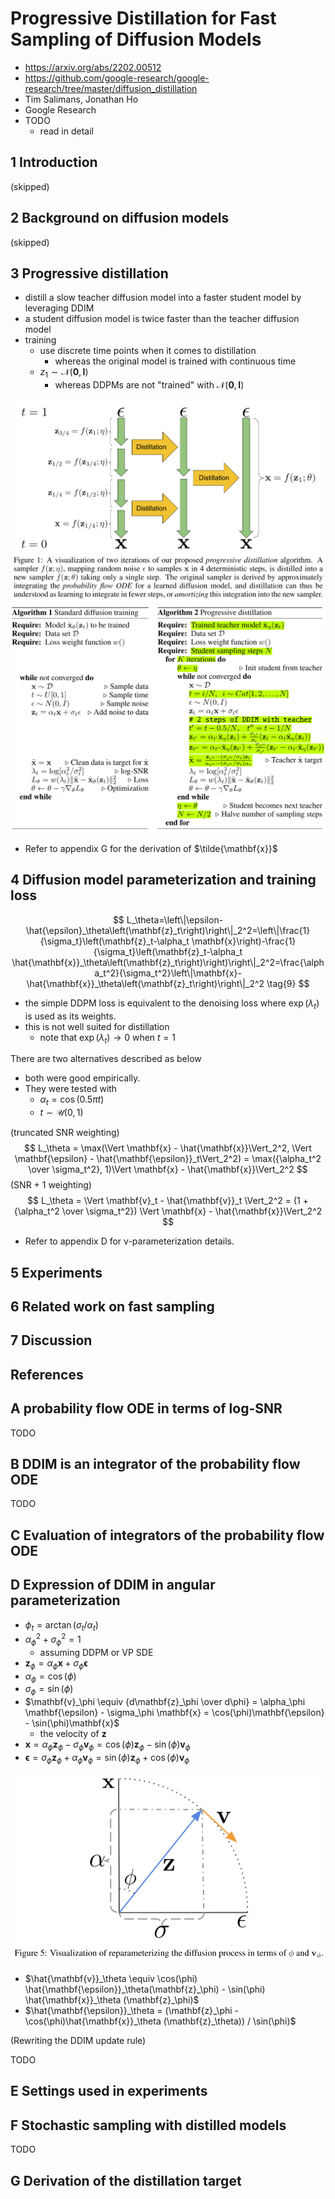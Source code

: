# Progressive Distillation for Fast Sampling of Diffusion Models

- https://arxiv.org/abs/2202.00512
- https://github.com/google-research/google-research/tree/master/diffusion_distillation
- Tim Salimans, Jonathan Ho
- Google Research
- TODO
  - read in detail




## 1 Introduction

(skipped)

## 2 Background on diffusion models

(skipped)

## 3 Progressive distillation

- distill a slow teacher diffusion model into a faster student model by leveraging DDIM
- a student diffusion model is twice faster than the teacher diffusion model
- training
  - use discrete time points when it comes to distillation
    - whereas the original model is trained with continuous time
  - $z_1 \sim \mathcal{N}(\mathbf{0}, \mathbf{I})$
    - whereas DDPMs are not "trained" with $\mathcal{N}(\mathbf{0}, \mathbf{I})$



<img src="./assets/image-20230125112138151.png" alt="image-20230125112138151" style="zoom:67%;" />



<img src="./assets/image-20230214222819643.png" alt="image-20230214222819643" style="zoom:67%;" />

- Refer to appendix G for the derivation of $\tilde{\mathbf{x}}$

## 4 Diffusion model parameterization and training loss

$$
L_\theta=\left\|\epsilon-\hat{\epsilon}_\theta\left(\mathbf{z}_t\right)\right\|_2^2=\left\|\frac{1}{\sigma_t}\left(\mathbf{z}_t-\alpha_t \mathbf{x}\right)-\frac{1}{\sigma_t}\left(\mathbf{z}_t-\alpha_t \hat{\mathbf{x}}_\theta\left(\mathbf{z}_t\right)\right)\right\|_2^2=\frac{\alpha_t^2}{\sigma_t^2}\left\|\mathbf{x}-\hat{\mathbf{x}}_\theta\left(\mathbf{z}_t\right)\right\|_2^2
\tag{9}
$$

- the simple DDPM loss is equivalent to the denoising loss where $\exp({\lambda_t})$ is used as its weights.
- this is not well suited for distillation
  - note that $\exp(\lambda_t) \to 0$ when $t=1$

There are two alternatives described as below

- both were good empirically.
- They were tested with
  - $\alpha_t = \cos(0.5 \pi t)$
  - $t \sim \mathcal{U}(0, 1)$

(truncated SNR weighting)
$$
L_\theta = \max(\Vert \mathbf{x} - \hat{\mathbf{x}}\Vert_2^2, \Vert \mathbf{\epsilon} - \hat{\mathbf{\epsilon}}_t\Vert_2^2) = \max({\alpha_t^2 \over \sigma_t^2}, 1)\Vert \mathbf{x} - \hat{\mathbf{x}}\Vert_2^2
$$
(SNR + 1 weighting)
$$
L_\theta = \Vert \mathbf{v}_t - \hat{\mathbf{v}}_t \Vert_2^2 = (1 + {\alpha_t^2 \over \sigma_t^2}) \Vert \mathbf{x} - \hat{\mathbf{x}}\Vert_2^2
$$

- Refer to appendix D for v-parameterization details.

## 5 Experiments

## 6 Related work on fast sampling

## 7 Discussion

## References

## A probability flow ODE in terms of log-SNR

TODO

## B DDIM is an integrator of the probability flow ODE

TODO

## C Evaluation of integrators of the probability flow ODE

## D Expression of DDIM in angular parameterization

- $\phi_t = \arctan(\sigma_t / \alpha_t)$
- $\alpha_\phi ^ 2 + \sigma_\phi^2 = 1$
  - assuming DDPM or VP SDE
- $\mathbf{z}_\phi = \alpha_\phi \mathbf{x} + \sigma_\phi \mathbf{\epsilon}$ 
- $\alpha_{\phi} = \cos(\phi)$
- $\sigma_\phi = \sin(\phi)$
- $\mathbf{v}_\phi \equiv {d\mathbf{z}_\phi \over d\phi} = \alpha_\phi \mathbf{\epsilon} - \sigma_\phi \mathbf{x} = \cos(\phi)\mathbf{\epsilon} - \sin(\phi)\mathbf{x}$
  - the velocity of $\mathbf{z}$
- $\mathbf{x} = \alpha_\phi\mathbf{z}_\phi - \sigma_\phi\mathbf{v}_\phi = \cos(\phi)\mathbf{z}_\phi - \sin(\phi)\mathbf{v}_\phi$ 
- $\mathbf{\epsilon} = \sigma_\phi \mathbf{z}_\phi  +  \alpha_\phi \mathbf{v}_\phi = \sin(\phi) \mathbf{z}_\phi  +  \cos(\phi) \mathbf{v}_\phi$

<img src="./assets/image-20230125122216814.png" alt="image-20230125122216814" style="zoom:67%;" />

- $\hat{\mathbf{v}}_\theta \equiv \cos(\phi) \hat{\mathbf{\epsilon}}_\theta(\mathbf{z}_\phi) - \sin(\phi) \hat{\mathbf{x}}_\theta (\mathbf{z}_\phi)$
- $\hat{\mathbf{\epsilon}}_\theta = (\mathbf{z}_\phi - \cos(\phi)\hat{\mathbf{x}}_\theta (\mathbf{z}_\theta)) / \sin(\phi)$

(Rewriting the DDIM update rule)

TODO



## E Settings used in experiments

## F Stochastic sampling with distilled models

TODO

## G Derivation of the distillation target